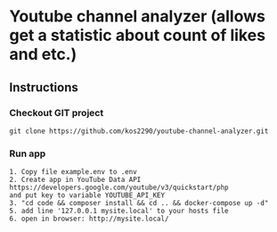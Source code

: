 # Youtube channel analyzer (allows get a statistic about count of likes and etc.)

## Instructions

### Checkout GIT project
```
git clone https://github.com/kos2290/youtube-channel-analyzer.git
```

### Run app

```
1. Copy file example.env to .env
2. Create app in YouTube Data API https://developers.google.com/youtube/v3/quickstart/php
and put key to variable YOUTUBE_API_KEY
3. "cd code && composer install && cd .. && docker-compose up -d"
5. add line '127.0.0.1 mysite.local' to your hosts file
6. open in browser: http://mysite.local/
```
